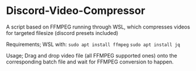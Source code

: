 # Discord-Video-Compressor
 A script based on FFMPEG running through WSL, which compresses videos for targeted filesize (discord presets included)
 
 Requirements;
 WSL with:
 `sudo apt install ffmpeg`
 `sudo apt install jq`
 
 Usage;
 Drag and drop video file (all FFMPEG supported ones) onto the corresponding batch file and wait for FFMPEG conversion to happen.
